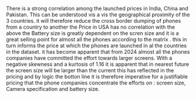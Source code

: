There is a strong correlation among the launched prices in India, China and Pakistan. This can be understood vis a vis the geographical proximity of the 3 countries. it will therefore reduce the cross border dumping of phones from a country to another 
the Price in USA has no correlation with the above
the Battery size is greatly dependent on the scren size and it is a great selling point for almost all the phones according to the matrix . this in turn informs the price at which the phones are launched in al the countries in the dataset.
it has become apparent that from 2024 almost all the phones companies have committed the effort towards larger screens. With a negative skewness and a kurtosis of 1.16 it is apparent that in nearest future the screen size will be larger than the current
this has reflected in the pricing and by logic the botton line 
it is therefore imperative for a justifiable pricing that the phone companies concentrate the efforts on : screen size, Camera specification  and battery size.
